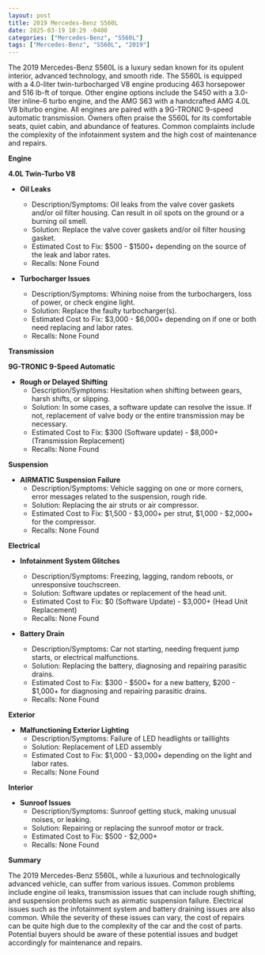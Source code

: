 ```yaml
---
layout: post
title: 2019 Mercedes-Benz S560L
date: 2025-03-19 10:29 -0400
categories: ["Mercedes-Benz", "S560L"]
tags: ["Mercedes-Benz", "S560L", "2019"]
---
```

The 2019 Mercedes-Benz S560L is a luxury sedan known for its opulent interior, advanced technology, and smooth ride. The S560L is equipped with a 4.0-liter twin-turbocharged V8 engine producing 463 horsepower and 516 lb-ft of torque. Other engine options include the S450 with a 3.0-liter inline-6 turbo engine, and the AMG S63 with a handcrafted AMG 4.0L V8 biturbo engine. All engines are paired with a 9G-TRONIC 9-speed automatic transmission. Owners often praise the S560L for its comfortable seats, quiet cabin, and abundance of features. Common complaints include the complexity of the infotainment system and the high cost of maintenance and repairs.

**Engine**

**4.0L Twin-Turbo V8**

*   **Oil Leaks**
    *   Description/Symptoms: Oil leaks from the valve cover gaskets and/or oil filter housing. Can result in oil spots on the ground or a burning oil smell.
    *   Solution: Replace the valve cover gaskets and/or oil filter housing gasket.
    *   Estimated Cost to Fix: $500 - $1500+ depending on the source of the leak and labor rates.
    *   Recalls: None Found

*   **Turbocharger Issues**
    *   Description/Symptoms: Whining noise from the turbochargers, loss of power, or check engine light.
    *   Solution: Replace the faulty turbocharger(s).
    *   Estimated Cost to Fix: $3,000 - $6,000+ depending on if one or both need replacing and labor rates.
    *   Recalls: None Found

**Transmission**

**9G-TRONIC 9-Speed Automatic**

*   **Rough or Delayed Shifting**
    *   Description/Symptoms: Hesitation when shifting between gears, harsh shifts, or slipping.
    *   Solution: In some cases, a software update can resolve the issue. If not, replacement of valve body or the entire transmission may be necessary.
    *   Estimated Cost to Fix: $300 (Software update) - $8,000+ (Transmission Replacement)
    *   Recalls: None Found

**Suspension**

*   **AIRMATIC Suspension Failure**
    *   Description/Symptoms: Vehicle sagging on one or more corners, error messages related to the suspension, rough ride.
    *   Solution: Replacing the air struts or air compressor.
    *   Estimated Cost to Fix: $1,500 - $3,000+ per strut, $1,000 - $2,000+ for the compressor.
    *   Recalls: None Found

**Electrical**

*   **Infotainment System Glitches**
    *   Description/Symptoms: Freezing, lagging, random reboots, or unresponsive touchscreen.
    *   Solution: Software updates or replacement of the head unit.
    *   Estimated Cost to Fix: $0 (Software Update) - $3,000+ (Head Unit Replacement)
    *   Recalls: None Found

*   **Battery Drain**
    *   Description/Symptoms: Car not starting, needing frequent jump starts, or electrical malfunctions.
    *   Solution: Replacing the battery, diagnosing and repairing parasitic drains.
    *   Estimated Cost to Fix: $300 - $500+ for a new battery, $200 - $1,000+ for diagnosing and repairing parasitic drains.
    *   Recalls: None Found

**Exterior**

*   **Malfunctioning Exterior Lighting**
    *   Description/Symptoms: Failure of LED headlights or taillights
    *   Solution: Replacement of LED assembly
    *   Estimated Cost to Fix: $1,000 - $3,000+ depending on the light and labor rates.
    *   Recalls: None Found

**Interior**

*   **Sunroof Issues**
    *   Description/Symptoms: Sunroof getting stuck, making unusual noises, or leaking.
    *   Solution: Repairing or replacing the sunroof motor or track.
    *   Estimated Cost to Fix: $500 - $2,000+
    *   Recalls: None Found

**Summary**

The 2019 Mercedes-Benz S560L, while a luxurious and technologically advanced vehicle, can suffer from various issues. Common problems include engine oil leaks, transmission issues that can include rough shifting, and suspension problems such as airmatic suspension failure. Electrical issues such as the infotainment system and battery draining issues are also common. While the severity of these issues can vary, the cost of repairs can be quite high due to the complexity of the car and the cost of parts. Potential buyers should be aware of these potential issues and budget accordingly for maintenance and repairs.

